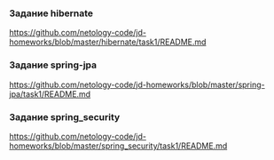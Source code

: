 ###  Задание hibernate
https://github.com/netology-code/jd-homeworks/blob/master/hibernate/task1/README.md

### Задание spring-jpa
https://github.com/netology-code/jd-homeworks/blob/master/spring-jpa/task1/README.md

### Задание spring_security
https://github.com/netology-code/jd-homeworks/blob/master/spring_security/task1/README.md